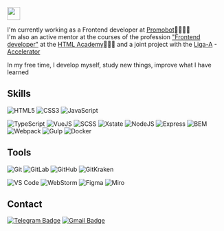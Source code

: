 <img src="https://raw.githubusercontent.com/aemmadi/aemmadi/master/wave.gif" width="30px">

I'm currently working as a Frontend developer at <a href="https://promo-bot.ru/">Promobot</a>👨🏼‍💻🤖<br>
I'm also an active mentor at the courses of the profession <a href="https://htmlacademy.ru/profession/frontender">"Frontend developer"</a> at the <a href="https://htmlacademy.ru">HTML Academy</a>👨🏼‍🎓 and a joint project with the <a href="https://ligaa.agency/">Liga-A</a> - <a href="https://htmlacademy.ru/blog/academy/gde-nabratsya-opyta-posle-obucheniya">Accelerator</a>

In my free time, I develop myself, study new things, improve what I have learned

## Skills
![HTML5](https://img.shields.io/badge/-HTML-e34f26?style=flat&logo=html5&logoColor=white) ![CSS3](https://img.shields.io/badge/-CSS3-1572b6?style=flat&logo=css3) ![JavaScript](https://img.shields.io/badge/-JavaScript-f7df1e?style=flat&logo=javascript&logoColor=white)

![TypeScript](https://img.shields.io/badge/-TypeScript-3178c6?style=flat&logo=typescript&logoColor=white) ![VueJS](https://img.shields.io/badge/-VueJS-4fc08d?style=flat&logo=vue.js&logoColor=white) ![SCSS](https://img.shields.io/badge/-SCSS-cc6699?style=flat&logo=sass&logoColor=white) ![Xstate](https://img.shields.io/badge/-Xstate-2c3e50?style=flat&logo=xstate&logoColor=white) ![NodeJS](https://img.shields.io/badge/-NodeJS-339933?style=flat&logo=node.js&logoColor=white) ![Express](https://img.shields.io/badge/-Express-000000?style=flat&logo=express&logoColor=white) ![BEM](https://img.shields.io/badge/-BEM-000000?style=flat&logo=bem&logoColor=white) ![Webpack](https://img.shields.io/badge/-Webpack-8dd6f9?style=flat&logo=webpack&logoColor=white) ![Gulp](https://img.shields.io/badge/-Gulp-cf4647?style=flat&logo=gulp&logoColor=white) ![Docker](https://img.shields.io/badge/-Docker-2496ed?style=flat&logo=docker&logoColor=white)

## Tools
![Git](https://img.shields.io/badge/-Git-f05032?style=flat&logo=git&logoColor=white) ![GitLab](https://img.shields.io/badge/-GitLab-fca121?style=flat&logo=gitlab&logoColor=white) ![GitHub](https://img.shields.io/badge/-GitHub-181717?style=flat&logo=github&logoColor=white) ![GitKraken](https://img.shields.io/badge/-GitKraken-179287?style=flat&logo=gitkraken&logoColor=white)

![VS Code](https://img.shields.io/badge/-VS%20Code-007acc?style=flat&logo=visual-studio-code&logoColor=white) ![WebStorm](https://img.shields.io/badge/-WebStorm-000000?style=flat&logo=webstorm&logoColor=white) ![Figma](https://img.shields.io/badge/-Figma-f24e1e?style=flat&logo=figma&logoColor=white) ![Miro](https://img.shields.io/badge/-Miro-050038?style=flat&logo=miro&logoColor=white)

## Contact
[![Telegram Badge](https://img.shields.io/badge/-Telegram-26a5e4?style=social&logo=telegram&link=https://t.me/nyukalo)](https://t.me/nyukalo)
[![Gmail Badge](https://img.shields.io/badge/-Gmail-ea4335?style=social&logo=Gmail&link=mailto:pavelnyukalo@gmail.com)](mailto:pavelnyukalo@gmail.com)
